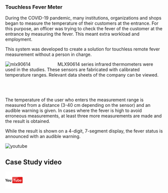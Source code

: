 ### **Touchless Fever Meter**

During the COVID-19 pandemic, many institutions, organizations and shops began to measure the temperature of their customers at the entrance. For this purpose, an officer was trying to check the fever of the customer at the entrance by measuring the fever. This meant extra workload and employment.

This system was developed to create a solution for touchless remote fever measurement without a person in charge.

<img src="assets/20210718_143202_temperature_mlxclose.jpg" alt="mlx90614" width="30%" height="30%" align="left" style="margin-right:15px">

MLX90614 series infrared thermometers were used in the studies. These sensors are fabricated with calibrated temperature ranges. Relevant data sheets of the company can be viewed.

<br><br>

The temperature of the user who enters the measurement range is measured from a distance (3-40 cm depending on the sensor) and an audible warning is given. In cases where the fever is high to avoid erroneous measurements, at least three more measurements are made and the result is obtained.

While the result is shown on a 4-digit, 7-segment display, the fever status is announced with an audible warning.

<img src="./schematic-pcb/mlx90614_ardu.png" alt="youtube" width="60%" >

## Case Study video
<a href="https://www.youtube.com/watch?v=XiiImlEgAi0" target="_blank">
     <img src="./assets/youtube.png" alt="youtube" width="55">
</a>



